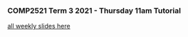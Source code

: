 ### COMP2521 Term 3 2021 - Thursday 11am Tutorial
[all weekly slides here](https://drive.google.com/drive/folders/1kTdqv8pqO8MT3wHqR5UviBG6ErBLmZy3?usp=sharing)